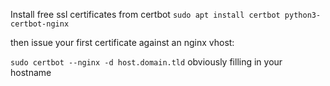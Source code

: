 Install free ssl certificates from certbot
`sudo apt install certbot python3-certbot-nginx`

then issue your first certificate against an nginx vhost:

`sudo certbot --nginx -d host.domain.tld`
obviously filling in your hostname